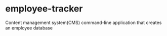 # employee-tracker
Content management system(CMS) command-line application that creates an employee database
